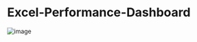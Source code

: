 # Excel-Performance-Dashboard
![image](https://drive.google.com/file/d/15YS6oUe10KBXtiUaXrAXtRFAfJh4-iOm/view?usp=sharing)
